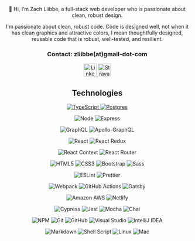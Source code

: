 <!-- <p align="center">
  <img position="center" src="https://github.com/zliibbe.png" alt="Zach"
  width="150" height="auto" />
 </p> -->

<p align="center">
👋 Hi, I’m Zach Liibbe, a full-stack web developer who is passionate about clean, robust design. 
</p>
<div align="center">
  <div>

  </div>  

<p align="center"> I'm passionate about clean, robust code. Code is designed well, not when it has clean graphics and attractive colors, I mean thoughtfully designed, reusable code that is robust, well-tested, and resilient.</p>

  <div>
    <h3>Contact: zliibbe(at)gmail-dot-com</h3> 
    <a href="https://www.linkedin.com/in/zachliibbe/">
    <img height="35" src="https://cdn2.iconfinder.com/data/icons/social-icon-3/512/social_style_3_in-306.png"b alt="LinkedIn badge"/>
</a>
    </a>  
    <a href="https://www.strava.com/athletes/2161990">
   <img height="35" src="https://cdn4.iconfinder.com/data/icons/logos-and-brands/512/323_Strava_logo-512.png" alt="Strava Badge"/>
    </a>
  </div>

<p display='flex'; justify-content='center'>
  <h2 align='center'>Technologies</h2>
  <p align='center'>

  <a href="https://www.typescriptlang.org/" target="_blank">![TypeScript](https://img.shields.io/badge/typescript-2978A0.svg?style=for-the-badge&logo=typescript&logoColor=white) </a> <a href="https://www.postgresql.org/" target="_blank">![Postgres](https://img.shields.io/badge/postgres-2978A0.svg?style=for-the-badge&logo=postgresql&logoColor=white)
  </a> 

![Node](https://img.shields.io/badge/Node.js-315659?style=for-the-badge&logo=node.js&logoColor=white) ![Express](https://img.shields.io/badge/express-315659.svg?style=for-the-badge&logo=express&logoColor=%white) 

![GraphQL](https://img.shields.io/badge/-GraphQL-F9C846?style=for-the-badge&logo=graphql&logoColor=253031) ![Apollo-GraphQL](https://img.shields.io/badge/-ApolloGraphQL-F9C846?style=for-the-badge&logo=apollo-graphql&logoColor=253031) 

![React](https://img.shields.io/badge/react-545863.svg?style=for-the-badge&logo=react&logoColor=%2361DAFB) ![React Redux](https://img.shields.io/badge/Redux-545863?style=for-the-badge&logo=redux&logoColor=%2361DAFB) 

![React Context](https://img.shields.io/badge/react_context-545863.svg?style=for-the-badge&logo=react&logoColor=%2361DAFB) ![React Router](https://img.shields.io/badge/React_Router-545863?style=for-the-badge&logo=react-router&logoColor=%2361DAFB) 

![HTML5](https://img.shields.io/badge/html5-%23E5E5E5.svg?style=for-the-badge&logo=html5&logoColor=315659) ![CSS3](https://img.shields.io/badge/css3-%23E5E5E5.svg?style=for-the-badge&logo=css3&logoColor=315659) ![Bootstrap](https://img.shields.io/badge/bootstrap-%23E5E5E5.svg?style=for-the-badge&logo=bootstrap&logoColor=315659) ![Sass](https://img.shields.io/badge/Sass-%23E5E5E5?style=for-the-badge&logo=sass&logoColor=315659)

![ESLint](https://img.shields.io/badge/eslint-083D77.svg?style=for-the-badge&logo=eslint&logoColor=%2361DAFB) ![Prettier](https://img.shields.io/badge/prettier-083D77.svg?style=for-the-badge&logo=prettier&logoColor=%2361DAFB) 

![Webpack](https://img.shields.io/badge/webpack-C6E0FF.svg?style=for-the-badge&logo=webpack&logoColor=253031)
![GitHub Actions](https://img.shields.io/badge/github%20actions-C6E0FF.svg?style=for-the-badge&logo=githubactions&logoColor=253031)
![Gatsby](https://img.shields.io/badge/Gatsby-C6E0FF.svg?style=for-the-badge&logo=gatsby&logoColor=253031) 
 
 ![Amazon AWS](https://img.shields.io/badge/Amazon_AWS-C6E0FF?style=for-the-badge&logo=amazon-aws&logoColor=253031) ![Netlify](https://img.shields.io/badge/Netlify-C6E0FF?style=for-the-badge&logo=netlify&logoColor=253031)

![Cypress](https://img.shields.io/badge/-cypress-FF9B71?style=for-the-badge&logo=cypress&logoColor=315659) ![Jest](https://img.shields.io/badge/-jest-FF9B71?style=for-the-badge&logo=jest&logoColor=315659)
![Mocha](https://img.shields.io/badge/-mocha-FF9B71?style=for-the-badge&logo=mocha&logoColor=315659)
![Chai](https://img.shields.io/badge/chai-FF9B71?style=for-the-badge&logo=chai&logoColor=315659) 

![NPM](https://img.shields.io/badge/NPM-253031.svg?style=for-the-badge&logo=npm&logoColor=white)
![Git](https://img.shields.io/badge/git-253031.svg?style=for-the-badge&logo=git&logoColor=white)
![GitHub](https://img.shields.io/badge/github-253031.svg?style=for-the-badge&logo=github&logoColor=white)
![Visual Studio](https://img.shields.io/badge/Visual%20Studio-253031.svg?style=for-the-badge&logo=visual-studio&logoColor=white) ![IntelliJ IDEA](https://img.shields.io/badge/IntelliJIDEA-253031.svg?style=for-the-badge&logo=intellij-idea&logoColor=white)

 ![Markdown](https://img.shields.io/badge/Markdown-253031?style=for-the-badge&logo=markdown&logoColor=white) ![Shell Script](https://img.shields.io/badge/shell_script-253031.svg?style=for-the-badge&logo=gnu-bash&logoColor=white) ![Linux](https://img.shields.io/badge/Linux-253031?style=for-the-badge&logo=linux&logoColor=white) ![Mac](https://img.shields.io/badge/mac%20os-253031?style=for-the-badge&logo=apple&logoColor=white) 



<!-- <img src="https://github.com/devicons/devicon/blob/master/icons/bash/bash-original.svg" alt="Bash" width="40" height="40"/>



codepen?
codewars?
hackerrank?
leetcode?
linktree? -->


          



<br></br>

<!-- [![Top Langs](https://github-readme-stats.vercel.app/api/top-langs/?username=zliibbe&theme=merko)](https://github.com/anuraghazra/github-readme-stats)
 -->

<br></br>



<!-- <p content-align="center">
<h3 text-align="center">README Vistors:</h3>

![Visitor Count](https://profile-counter.glitch.me/zliibbe/count.svg)
</p> -->
<!---
zliibbe/zliibbe is a ✨ special ✨ repository because its `README.md` (this file) appears on your GitHub profile.
You can click the Preview link to take a look at your changes.
--->
